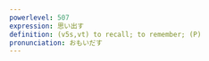 ```yaml
---
powerlevel: 507
expression: 思い出す
definition: (v5s,vt) to recall; to remember; (P)
pronunciation: おもいだす
---
```

